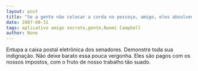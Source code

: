 ```yaml
---
layout: post
title: "Se a gente não colocar a corda no pescoço, amigo, eles absolvem"
date: 2007-08-31
tags: aplicativo amigo secreto,gente,Naomi Campbell
author: None
---
```

Entupa a caixa postal eletr&ocirc;nica dos senadores. Demonstre toda sua indigna&ccedil;&atilde;o. N&atilde;o deixe barato essa pouca vergonha. Eles s&atilde;o pagos com os nossos impostos, com o fruto de nosso trabalho t&atilde;o suado. 